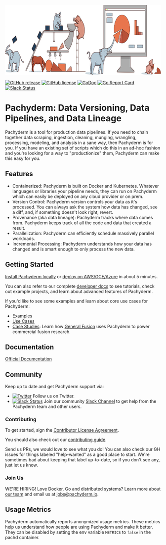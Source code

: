 <img src='doc/pachyderm_factory_gh.png' height='225' title='Pachyderm'> 

[![GitHub release](https://img.shields.io/github/release/pachyderm/pachyderm.svg?style=flat-square)](https://github.com/pachyderm/pachyderm/releases)
[![GitHub license](https://img.shields.io/badge/license-apache-blue.svg)](https://github.com/pachyderm/pachyderm/blob/master/LICENSE)
[![GoDoc](https://godoc.org/github.com/pachyderm/pachyderm?status.svg)](https://godoc.org/github.com/pachyderm/pachyderm/src/client)
[![Go Report Card](https://goreportcard.com/badge/github.com/pachyderm/pachyderm)](https://goreportcard.com/report/github.com/pachyderm/pachyderm)
[![Slack Status](http://slack.pachyderm.io/badge.svg)](http://slack.pachyderm.io)

# Pachyderm: Data Versioning, Data Pipelines, and Data Lineage

Pachyderm is a tool for production data pipelines. If you need to chain
together data scraping, ingestion, cleaning, munging, wrangling, processing,
modeling, and analysis in a sane way, then Pachyderm is for you. If you have an
existing set of scripts which do this in an ad-hoc fashion and you're looking
for a way to "productionize" them, Pachyderm can make this easy for you.

## Features

- Containerized: Pachyderm is built on Docker and Kubernetes. Whatever
  languages or libraries your pipeline needs, they can run on Pachyderm which
  can easily be deployed on any cloud provider or on prem.
- Version Control: Pachyderm version controls your data as it's processed. You
  can always ask the system how data has changed, see a diff, and, if something
  doesn't look right, revert.
- Provenance (aka data lineage): Pachyderm tracks where data comes from. Pachyderm keeps track of all the code and  data that created a result.
- Parallelization: Pachyderm can efficiently schedule massively parallel
  workloads.
- Incremental Processing: Pachyderm understands how your data has changed and
  is smart enough to only process the new data.

## Getting Started
[Install Pachyderm locally](http://pachyderm.readthedocs.io/en/latest/getting_started/local_installation.html) or [deploy on AWS/GCE/Azure](http://pachyderm.readthedocs.io/en/latest/deployment/deploy_intro.html) in about 5 minutes. 

You can also refer to our complete [developer docs](http://pachyderm.readthedocs.io/en/latest) to see tutorials, check out example projects, and learn about advanced features of Pachyderm.

If you'd like to see some examples and learn about core use cases for Pachyderm:
- [Examples](http://pachyderm.readthedocs.io/en/latest/examples/examples.html)
- [Use Cases](http://www.pachyderm.io/use_cases.html)
- [Case Studies](http://www.pachyderm.io/usecases/generalfusion.html): Learn how [General Fusion](http://www.generalfusion.com/) uses Pachyderm to power commercial fusion research.

## Documentation

[Official Documentation](http://pachyderm.readthedocs.io/en/latest/)

## Community
Keep up to date and get Pachyderm support via:
- [![Twitter](https://img.shields.io/twitter/url/https/twitter.com/pachydermio.svg?style=social&label=Follow%20%40pachydermio)](http://twitter.com/pachydermio) Follow us on Twitter.
- [![Slack Status](http://slack.pachyderm.io/badge.svg)](http://slack.pachyderm.io) Join our community [Slack Channel](http://slack.pachyderm.io) to get help from the Pachyderm team and other users.

### Contributing

To get started, sign the [Contributor License Agreement](https://pachyderm.wufoo.com/forms/pachyderm-contributor-license-agreement).

You should also check out our [contributing guide](./contributing).

Send us PRs, we would love to see what you do! You can also check our GH issues for things labeled "help-wanted" as a good place to start. We're sometimes bad about keeping that label up-to-date, so if you don't see any, just let us know.

### Join Us

WE'RE HIRING! Love Docker, Go and distributed systems? Learn more about [our team](https://jobs.lever.co/pachyderm/) and email us at jobs@pachyderm.io.

## Usage Metrics

Pachyderm automatically reports anonymized usage metrics. These metrics help us
understand how people are using Pachyderm and make it better.  They can be
disabled by setting the env variable `METRICS` to `false` in the pachd
container.
